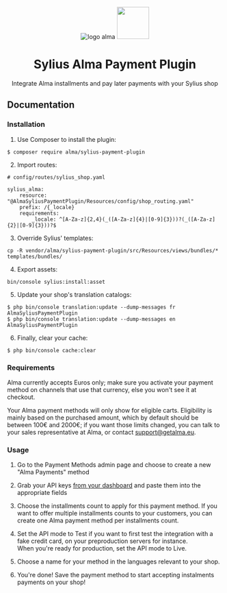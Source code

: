<p align="center">
    <img src="https://getalma.eu/static/website/new/img/logo.png" alt="logo alma" />
    <img src="https://demo.sylius.com/assets/shop/img/logo.png" height="75" />
</p>

<h1 align="center">Sylius Alma Payment Plugin</h1>

<p align="center">Integrate Alma installments and pay later payments with your Sylius shop</p>

## Documentation

### Installation
1. Use Composer to install the plugin:

```
$ composer require alma/sylius-payment-plugin
```

2. Import routes:

```
# config/routes/sylius_shop.yaml

sylius_alma:
    resource: "@AlmaSyliusPaymentPlugin/Resources/config/shop_routing.yaml"
    prefix: /{_locale}
    requirements:
        _locale: ^[A-Za-z]{2,4}(_([A-Za-z]{4}|[0-9]{3}))?(_([A-Za-z]{2}|[0-9]{3}))?$
```

3. Override Sylius' templates:

```
cp -R vendor/alma/sylius-payment-plugin/src/Resources/views/bundles/* templates/bundles/
```

4. Export assets:

```
bin/console sylius:install:asset
```

5. Update your shop's translation catalogs:

```
$ php bin/console translation:update --dump-messages fr AlmaSyliusPaymentPlugin 
$ php bin/console translation:update --dump-messages en AlmaSyliusPaymentPlugin 
```

6. Finally, clear your cache:

```
$ php bin/console cache:clear
```

### Requirements
Alma currently accepts Euros only; make sure you activate your payment method on channels that use that currency, else 
you won't see it at checkout.

Your Alma payment methods will only show for eligible carts. Eligibility is mainly based on the purchased amount, which
by default should be between 100€ and 2000€; if you want those limits changed, you can talk to your sales representative
at Alma, or contact [support@getalma.eu](mailto:support@getalma.eu).

### Usage
1. Go to the Payment Methods admin page and choose to create a new "Alma Payments" method

2. Grab your API keys [from your dashboard](https://dashboard.getalma.eu/api) and paste them into the appropriate fields

3. Choose the installments count to apply for this payment method. If you want to offer multiple installments counts to 
   your customers, you can create one Alma payment method per installments count.

4. Set the API mode to Test if you want to first test the integration with a fake credit card, on your preproduction 
   servers for instance.  
   When you're ready for production, set the API mode to Live.

5. Choose a name for your method in the languages relevant to your shop.

6. You're done! Save the payment method to start accepting instalments payments on your shop!
